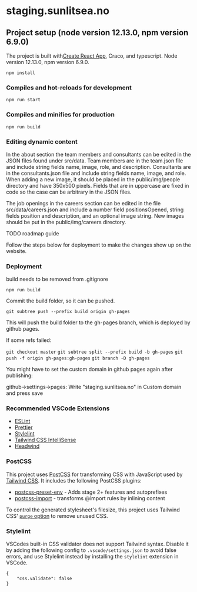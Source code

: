 # staging.sunlitsea.no

## Project setup (node version 12.13.0, npm version 6.9.0)
The project is built with[Create React App](https://github.com/facebook/create-react-app), Craco, and typescript. Node version 12.13.0, npm version 6.9.0.
```
npm install

```

### Compiles and hot-reloads for development
```
npm run start
```

### Compiles and minifies for production
```
npm run build
```

### Editing dynamic content
In the about section the team members and consultants can be edited in the JSON files found under src/data.
Team members are in the team.json file and include string fields name, image, role, and description.
Consultants are in the consultants.json file and include string fields name, image, and role.
When adding a new image, it should be placed in the public/img/people directory and have 350x500 pixels. Fields that are in uppercase are fixed in code so the case can be arbitrary in the JSON files.

The job openings in the careers section can be edited in the file src/data/careers.json and include a number field positionsOpened, string fields position and description, and an optional image string. New images should be put in the public/img/careers directory.

TODO roadmap guide

Follow the steps below for deployment to make the changes show up on the website.

### Deployment

build needs to be removed from .gitignore

`npm run build`

Commit the build folder, so it can be pushed.

`git subtree push --prefix build origin gh-pages`

This will push the build folder to the gh-pages branch, which is deployed by github pages.

If some refs failed: 

`git checkout master`
`git subtree split --prefix build -b gh-pages`
`git push -f origin gh-pages:gh-pages`
`git branch -D gh-pages`

You might have to set the custom domain in github pages again after publishing:

github->settings->pages: Write "staging.sunlitsea.no" in Custom domain and press save

### Recommended VSCode Extensions

- [ESLint](https://marketplace.visualstudio.com/items?itemName=dbaeumer.vscode-eslint)
- [Prettier](https://marketplace.visualstudio.com/items?itemName=esbenp.prettier-vscode)
- [Stylelint](https://marketplace.visualstudio.com/items?itemName=stylelint.vscode-stylelint)
- [Tailwind CSS IntelliSense](https://marketplace.visualstudio.com/items?itemName=bradlc.vscode-tailwindcss)
- [Headwind](https://marketplace.visualstudio.com/items?itemName=heybourn.headwind)

### PostCSS

This project uses [PostCSS](https://github.com/postcss/postcss) for transforming CSS with JavaScript used by [Tailwind CSS](https://tailwindcss.com). It includes the following PostCSS plugins:

- [postcss-preset-env](https://preset-env.cssdb.org/) - Adds stage 2+ features and autoprefixes
- [postcss-import](https://github.com/postcss/postcss-import) - transforms @import rules by inlining content

To control the generated stylesheet's filesize, this project uses Tailwind CSS' [`purge` option](https://tailwindcss.com/docs/controlling-file-size/#removing-unused-css) to remove unused CSS.

### Stylelint

VSCodes built-in CSS validator does not support Tailwind syntax. Disable it by adding the following config to `.vscode/settings.json` to avoid false errors, and use Stylelint instead by installing the `stylelint` extension in VSCode.

```PlainText
{
    "css.validate": false
}
```